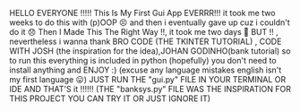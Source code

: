 HELLO EVERYONE !!!!! This Is My First Gui App EVERRR!!! it took me two weeks to do this with (p)OOP 😣 and then i eventually gave up cuz i couldn't do it 😞 Then I Made This The Right Way !!, it took me two days 🤦 BUT !! , nevertheless i wanna thank BRO CODE (THE TKINTER TUTORIAL) , CODE WITH JOSH (the inspiration for the idea),JOHAN GODINHO(bank tutorial) so to run this everything is included in python (hopefully) you don't need to install anything and ENJOY :) (excuse any language mistakes english isn't my first language 😛)
JUST RUN THE "gui.py" FILE IN YOUR TERMINAL OR IDE AND THAT'S it !!!!!!
(THE "banksys.py" FILE WAS THE INSPIRATION FOR THIS PROJECT YOU CAN TRY IT OR JUST IGNORE IT) 
